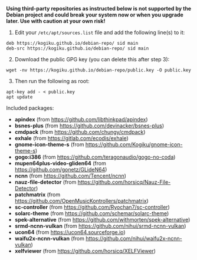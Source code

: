 **Using third-party repositories as instructed below is not supported by the Debian project and could break your system now or when you upgrade later. Use with caution at your own risk!**
1. Edit your `/etc/apt/sources.list` file and add the following line(s) to it:
```
deb https://kogiku.github.io/debian-repo/ sid main
deb-src https://kogiku.github.io/debian-repo/ sid main
```
2. Download the public GPG key (you can delete this after step 3):
```
wget -nv https://kogiku.github.io/debian-repo/public.key -O public.key
```
3. Then run the following as root:
```
apt-key add - < public.key
apt update
```
Included packages:
 * **apindex** (from https://github.com/libthinkpad/apindex)
 * **bsnes-plus** (from https://github.com/devinacker/bsnes-plus)
 * **cmdpack** (from https://github.com/chungy/cmdpack)
 * **exhale** (from https://gitlab.com/ecodis/exhale)
 * **gnome-icon-theme-s** (from https://github.com/Kogiku/gnome-icon-theme-s)
 * **gogo:i386** (from https://github.com/teragonaudio/gogo-no-coda)
 * **mupen64plus-video-gliden64** (from https://github.com/gonetz/GLideN64)
 * **ncnn** (from https://github.com/Tencent/ncnn)
 * **nauz-file-detector** (from https://github.com/horsicq/Nauz-File-Detector)
 * **patchmatrix** (from https://github.com/OpenMusicKontrollers/patchmatrix)
 * **sc-controller** (from https://github.com/Ryochan7/sc-controller)
 * **solarc-theme** (from https://github.com/schemar/solarc-theme)
 * **spek-alternative** (from https://github.com/withmorten/spek-alternative)
 * **srmd-ncnn-vulkan** (from https://github.com/nihui/srmd-ncnn-vulkan)
 * **ucon64** (from https://ucon64.sourceforge.io)
 * **waifu2x-ncnn-vulkan** (from https://github.com/nihui/waifu2x-ncnn-vulkan)
 * **xelfviewer** (from https://github.com/horsicq/XELFViewer)
